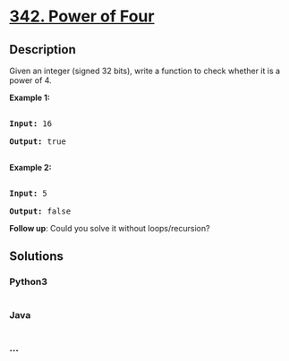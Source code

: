 # [342. Power of Four](https://leetcode.com/problems/power-of-four)

## Description
<p>Given an integer (signed 32 bits), write a function to check whether it is a power of 4.</p>



<p><strong>Example 1:</strong></p>



<pre>

<strong>Input: </strong><span id="example-input-1-1">16</span>

<strong>Output: </strong><span id="example-output-1">true</span>

</pre>



<div>

<p><strong>Example 2:</strong></p>



<pre>

<strong>Input: </strong><span id="example-input-2-1">5</span>

<strong>Output: </strong><span id="example-output-2">false</span></pre>

</div>



<p><b>Follow up</b>: Could you solve it without loops/recursion?</p>


## Solutions


<!-- tabs:start -->

### **Python3**

```python

```

### **Java**

```java

```

### **...**
```

```

<!-- tabs:end -->